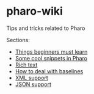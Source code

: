 # pharo-wiki

Tips and tricks related to Pharo

Sections:

- [Things beginners must learn](MustKnowForBeginners.md)
- [Some cool snippets in Pharo](CoolSnippets.md)
- [Rich text](RichText.md)
- [How to deal with baselines](Baselines.md)
- [XML support](XML.md)
- [JSON support](JSON.md)
